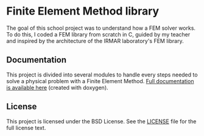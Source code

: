 # Finite Element Method library

The goal of this school project was to understand how a FEM solver works. To do this, I coded a FEM library from scratch in C, guided by my teacher and inspired by the architecture of the IRMAR laboratory's FEM library.

## Documentation

This project is divided into several modules to handle every steps needed to solve a physical problem with a Finite Element Method. 
[Full documentation is available here](https://github.com/JeanPousset/FEM_library/blob/main/Documentation/html/index.html) (created with doxygen).

## License 

This project is licensed under the BSD License. See the [LICENSE](Documentation/LICENSE.txt) file for the full license text.
	